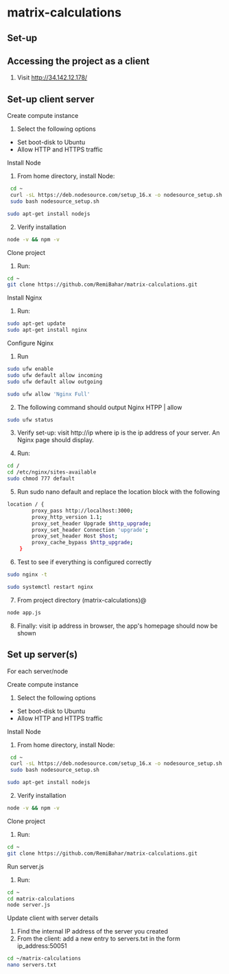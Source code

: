 # matrix-calculations
## Set-up

## Accessing the project as a client
1. Visit http://34.142.12.178/

## Set-up client server

Create compute instance
1. Select the following options

* Set boot-disk to Ubuntu
* Allow HTTP and HTTPS traffic

Install Node
1. From home directory, install Node:
```bash
 cd ~
 curl -sL https://deb.nodesource.com/setup_16.x -o nodesource_setup.sh
 sudo bash nodesource_setup.sh
 ```

 ```bash
 sudo apt-get install nodejs
 ```

2. Verify installation
```bash
node -v && npm -v
```

Clone project
1. Run:
```bash
cd ~
git clone https://github.com/RemiBahar/matrix-calculations.git
```

Install Nginx
1. Run:
```bash
sudo apt-get update
sudo apt-get install nginx
```

Configure Nginx
1. Run
```bash
sudo ufw enable
sudo ufw default allow incoming
sudo ufw default allow outgoing
```

```bash
sudo ufw allow 'Nginx Full'
```

2. The following command should output Nginx HTPP | allow
```bash 
sudo ufw status
```

3. Verify set-up: visit http://ip where ip is the ip address of your server. An Nginx page should display.

4. Run:
```bash
cd /
cd /etc/nginx/sites-available 
sudo chmod 777 default
```

5. Run sudo nano default and replace the location block with the following
```bash
location / {
        proxy_pass http://localhost:3000;
        proxy_http_version 1.1;
        proxy_set_header Upgrade $http_upgrade;
        proxy_set_header Connection 'upgrade';
        proxy_set_header Host $host;
        proxy_cache_bypass $http_upgrade;
    }
```

6. Test to see if everything is configured correctly
```bash
sudo nginx -t
```

```bash
sudo systemctl restart nginx
```
7. From project directory (matrix-calculations)@
```bash
node app.js
```

8. Finally: visit ip address in browser, the app's homepage should now be shown

## Set up server(s)

For each server/node

Create compute instance
1. Select the following options

* Set boot-disk to Ubuntu
* Allow HTTP and HTTPS traffic

Install Node
1. From home directory, install Node:
```bash
 cd ~
 curl -sL https://deb.nodesource.com/setup_16.x -o nodesource_setup.sh
 sudo bash nodesource_setup.sh
 ```

 ```bash
 sudo apt-get install nodejs
 ```

2. Verify installation
```bash
node -v && npm -v
```

Clone project
1. Run:
```bash
cd ~
git clone https://github.com/RemiBahar/matrix-calculations.git
```

Run server.js
1. Run:
```bash
cd ~
cd matrix-calculations
node server.js
```

Update client with server details
1. Find the internal IP address of the server you created 
2. From the client: add a new entry to servers.txt in the form ip_address:50051
```bash
cd ~/matrix-calculations
nano servers.txt
```